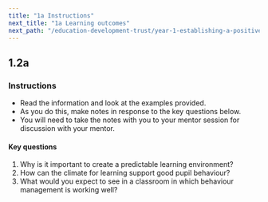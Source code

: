 ```yaml
---
title: "1a Instructions"
next_title: "1a Learning outcomes"
next_path: "/education-development-trust/year-1-establishing-a-positive-climate-for-learning/autumn-week-1-ect-1a-learning-outcomes"
---
```


## 1.2a

### Instructions

- Read the information and look at the examples provided.
- As you do this, make notes in response to the key questions below.
- You will need to take the notes with you to your mentor session for discussion with your mentor.

#### Key questions

1. Why is it important to create a predictable learning environment?
2. How can the climate for learning support good pupil behaviour?
3. What would you expect to see in a classroom in which behaviour management is working well?
